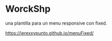 # WorckShp
una plantilla para un menu responsive con fixed.

https://jerexxypunto.github.io/menuFixed/